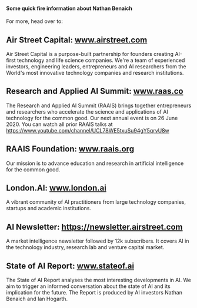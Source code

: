 #### Some quick fire information about Nathan Benaich

For more, head over to:

## Air Street Capital: www.airstreet.com
Air Street Capital is a purpose-built partnership for founders creating AI-first technology and life science companies. We're a team of experienced investors, engineering leaders, entrepreneurs and AI researchers from the World's most innovative technology companies and research institutions.

## Research and Applied AI Summit: www.raas.co
The Research and Applied AI Summit (RAAIS) brings together entrepreneurs and researchers who accelerate the science and applications of AI technology for the common good. Our next annual event is on 26 June 2020. 
You can watch all prior RAAIS talks at https://www.youtube.com/channel/UCL78WE5txuSu94gY5qrvU8w

## RAAIS Foundation: www.raais.org
Our mission is to advance education and research in artificial intelligence for the common good.

## London.AI: www.london.ai
A vibrant community of AI practitioners from large technology companies, startups and academic institutions. 

## AI Newsletter: https://newsletter.airstreet.com
A market intelligence newsletter followed by 12k subscribers. It covers AI in the technology industry, research lab and venture capital market.

## State of AI Report: www.stateof.ai
The State of AI Report analyses the most interesting developments in AI. We aim to trigger an informed conversation about the state of AI and its implication for the future. The Report is produced by AI investors Nathan Benaich and Ian Hogarth.